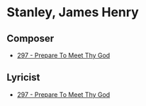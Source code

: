 # Stanley, James Henry

## Composer

- [297 - Prepare To Meet Thy God](/hymns/297.md)

## Lyricist

- [297 - Prepare To Meet Thy God](/hymns/297.md)

